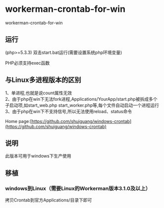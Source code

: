 # workerman-crontab-for-win
workerman-crontab-for-win
## 运行
(php>=5.3.3)
双击start.bat运行(需要设置系统php环境变量)

PHP必须支持exec函数

## 与Linux多进程版本的区别
1、单进程,也就是说count属性无效  
2、由于php在win下无法fork进程,Applications/YourApp/start.php被拆成多个子启动项,如start_web.php   start_worker.php等,每个文件自动启动一个进程运行  
3、由于php在win下不支持信号,所以无法使用reload、status命令  

Home page:[https://github.com/shuiguang/windows-crontab](https://github.com/shuiguang/windows-crontab)

## 说明
此版本可用于windows下生产使用

## 移植
### windows到Linux（需要Linux的Workerman版本3.1.0及以上）
拷贝Crontab到官方Applications/目录下即可

